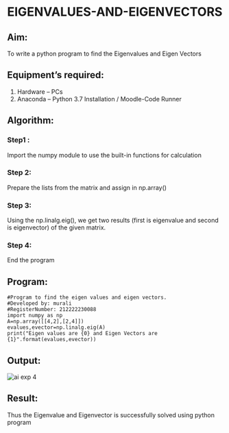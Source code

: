 # EIGENVALUES-AND-EIGENVECTORS
## Aim:
To write a python program to find the Eigenvalues and Eigen Vectors
## Equipment’s required:
1. 	Hardware – PCs
2. 	Anaconda – Python 3.7 Installation / Moodle-Code Runner
## Algorithm:
### Step1 :
Import the numpy module to use the built-in functions for calculation
### Step 2: 
Prepare the lists from the matrix and assign in np.array()
### Step 3:
Using the np.linalg.eig(),  we get two results (first is eigenvalue and second is eigenvector) of the given matrix.
### Step 4: 
End the program
## Program:
```
#Program to find the eigen values and eigen vectors.
#Developed by: murali
#RegisterNumber: 212222230088
import numpy as np
A=np.array([[4,2],[2,4]])
evalues,evector=np.linalg.eig(A)
print("Eigen values are {0} and Eigen Vectors are {1}".format(evalues,evector))
```
## Output:
![ai exp 4](https://github.com/MURALI22008445/EIGENVALUES-AND-EIGENVECTORS/assets/119643767/e34f9a4c-f194-423a-937b-3d73c1ac396a)
## Result:
Thus the Eigenvalue and Eigenvector is successfully solved using python program
